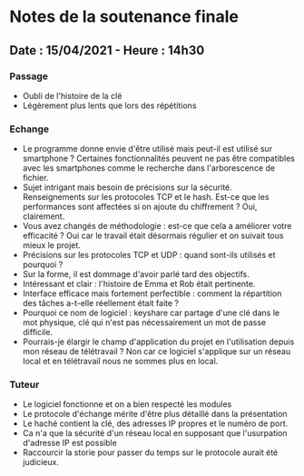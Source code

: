 # Notes de la soutenance finale

## Date : 15/04/2021 - Heure : 14h30

### Passage
- Oubli de l'histoire de la clé
- Légèrement plus lents que lors des répétitions

### Echange
- Le programme donne envie d'être utilisé mais peut-il est utilisé sur smartphone ? Certaines fonctionnalités peuvent ne pas être compatibles avec les smartphones comme le recherche dans l'arborescence de fichier.
- Sujet intrigant mais besoin de précisions sur la sécurité. Renseignements sur les protocoles TCP et le hash. Est-ce que les performances sont affectées si on ajoute du chiffrement ? Oui, clairement.
- Vous avez changés de méthodologie : est-ce que cela a améliorer votre efficacité ? Oui car le travail était désormais régulier et on suivait tous mieux le projet.
- Précisions sur les protocoles TCP et UDP : quand sont-ils utilisés et pourquoi ?
- Sur la forme, il est dommage d'avoir parlé tard des objectifs.
- Intéressant et clair : l'histoire de Emma et Rob était pertinente.
- Interface efficace mais fortement perfectible : comment la répartition des tâches a-t-elle réellement était faite ?
- Pourquoi ce nom de logiciel : keyshare car partage d'une clé dans le mot physique, clé qui n'est pas nécessairement un mot de passe difficile.
- Pourrais-je élargir le champ d'application du projet en l'utilisation depuis mon réseau de télétravail ? Non car ce logiciel s'applique sur un réseau local et en télétravail nous ne sommes plus en local.

### Tuteur
- Le logiciel fonctionne et on a bien respecté les modules
- Le protocole d'échange mérite d'être plus détaillé dans la présentation
- Le haché contient la clé, des adresses IP propres et le numéro de port.
- Ca n'a que la sécurité d'un réseau local en supposant que l'usurpation d'adresse IP est possible
- Raccourcir la storie pour passer du temps sur le protocole aurait été judicieux.